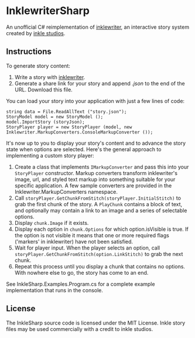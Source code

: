 InklewriterSharp
==========

An unofficial C# reimplementation of [inklewriter](https://writer.inklestudios.com), an interactive story system created by [inkle studios](http://www.inklestudios.com).

Instructions
------------

To generate story content:

1. Write a story with [inklewriter](https://writer.inklestudios.com).
2. Generate a share link for your story and append *.json* to the end of the URL. Download this file.

You can load your story into your application with just a few lines of code:

    string data = File.ReadAllText ("story.json");
    StoryModel model = new StoryModel ();
    model.ImportStory (storyJson);
    StoryPlayer player = new StoryPlayer (model, new Inklewriter.MarkupConverters.ConsoleMarkupConverter ());

It's now up to you to display your story's content and to advance the story state when options are selected. Here's the general approach to implementing a custom story player:

1. Create a class that implements `IMarkupConverter` and pass this into your `StoryPlayer` constructor. Markup converters transform inklewriter's image, url, and styled text markup into something suitable for your specific application. A few sample converters are provided in the Inklewriter.MarkupConverters namespace.
2. Call `storyPlayer.GetChunkFromStitch(storyPlayer.InitialStitch)` to grab the first chunk of the story. A `PlayChunk` contains a block of text, and optionally may contain a link to an image and a series of selectable options.
3. Display `chunk.Image` if it exists.
4. Display each option in `chunk.Options` for which option.isVisible is true. If the option is not visible it means that one or more required flags ('markers' in inklewriter) have not been satisfied.
5. Wait for player input. When the player selects an option, call `storyPlayer.GetChunkFromStitch(option.LinkStitch)` to grab the next chunk.
6. Repeat this process until you display a chunk that contains no options. With nowhere else to go, the story has come to an end.

See InkleSharp.Examples.Program.cs for a complete example implementation that runs in the console.

License
-------

The InkleSharp source code is licensed under the MIT License. Inkle story files may be used commercially with a credit to inkle studios.
